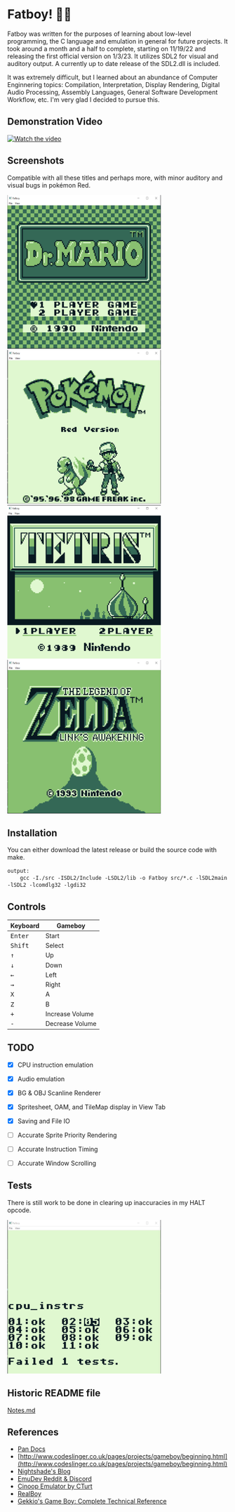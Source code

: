 # Fatboy! 🙏🏾

Fatboy was written for the purposes of learning about low-level programming, the C language and emulation in general for future projects.
It took around a month and a half to complete, starting on 11/19/22 and releasing the first official version on 1/3/23.
It utilizes SDL2 for visual and auditory output. A currently up to date release of the SDL2.dll is included.

It was extremely difficult, but I learned about an abundance of Computer Enginnering topics: Compilation, Interpretation, Display Rendering, Digital Audio Processing,
Assembly Languages, General Software Development Workflow, etc. I'm very glad I decided to pursue this.

## Demonstration Video

[![Watch the video](https://img.youtube.com/vi/VARupF8v-3w/maxresdefault.jpg)](https://youtu.be/VARupF8v-3w)

## Screenshots

Compatible with all these titles and perhaps more, with minor auditory and visual bugs in pokémon Red.

<img src="/res/dr%20Mario.PNG" width="350" height="350">  <img src="/res/Pokemon.PNG " width="350" height="350">
<img src="/res/Tetris.PNG" width="350" height="350">  <img src="/res/Zelda.PNG" width="350" height="350">

## Installation

You can either download the latest release or build the source code with make.

```
output:
	gcc -I./src -ISDL2/Include -LSDL2/lib -o Fatboy src/*.c -lSDL2main -lSDL2 -lcomdlg32 -lgdi32
```

## Controls

| Keyboard | Gameboy |
| -------- | ------- |
| <kbd>Enter</kbd>     | Start   |
|<kbd>Shift</kbd>  | Select  |
| <kbd>↑</kbd>  | Up      |
|  <kbd>↓</kbd> | Down    |
|   <kbd>←</kbd> | Left    |
|   <kbd>→</kbd>  | Right   |
|    <kbd>X</kbd>  | A      |
|     <kbd>Z</kbd>     | B      |
|    <kbd>+</kbd>  | Increase Volume      |
|     <kbd>-</kbd>     | Decrease Volume      |

## TODO

- [x] CPU instruction emulation
- [x] Audio emulation
- [x] BG & OBJ Scanline Renderer
- [x] Spritesheet, OAM, and TileMap display in View Tab
- [x] Saving and File IO
- [ ] Accurate Sprite Priority Rendering
- [ ] Accurate Instruction Timing 
- [ ] Accurate Window Scrolling


## Tests

There is still work to be done in clearing up inaccuracies in my HALT opcode.

<img src="/res/Test.PNG" width="350" height="350">

## Historic README file
[Notes.md](/Notes.md)

## References

* [Pan Docs](https://gbdev.io/pandocs/About.html)
* [http://www.codeslinger.co.uk/pages/projects/gameboy/beginning.html](http://www.codeslinger.co.uk/pages/projects/gameboy/beginning.html)
* [Nightshade's Blog](https://nightshade256.github.io/2021/03/27/gb-sound-emulation.html)
* [EmuDev Reddit & Discord](https://www.reddit.com/r/EmuDev/comments/9mop2q/join_the_official_remudev_chat_on_discord/)
* [Cinoop Emulator by CTurt](https://github.com/CTurt/Cinoop)
* [RealBoy](https://realboyemulator.wordpress.com/)
* [Gekkio's Game Boy: Complete Technical Reference](https://github.com/Gekkio/gb-ctr)
